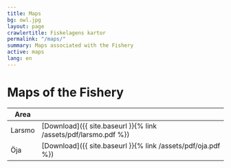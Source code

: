 ```yaml
---
title: Maps
bg: owl.jpg
layout: page
crawlertitle: Fiskelagens kartor
permalink: "/maps/"
summary: Maps associated with the Fishery
active: maps
lang: en
---
```


# Maps of the Fishery

| Area  |  |
| ------------- | ------------- |
| Larsmo  | [Download]({{ site.baseurl }}{% link /assets/pdf/larsmo.pdf %})  |
| Öja  | [Download]({{ site.baseurl }}{% link /assets/pdf/oja.pdf %})  |

